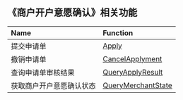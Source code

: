 ## 《商户开户意愿确认》相关功能

|Name|Function|
|:---|:---|
|提交申请单|[Apply]()|
|撤销申请单|[CancelApplyment]()|
|查询申请单审核结果|[QueryApplyResult]()|
|获取商户开户意愿确认状态|[QueryMerchantState]()|